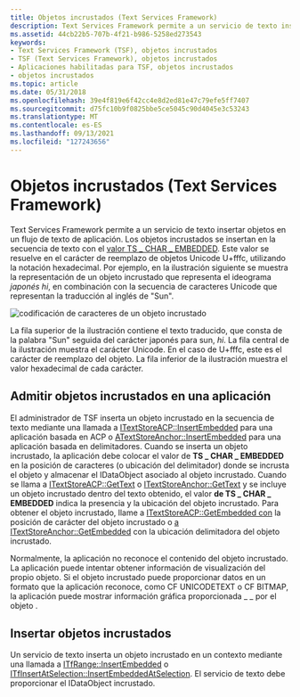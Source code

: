 ```yaml
---
title: Objetos incrustados (Text Services Framework)
description: Text Services Framework permite a un servicio de texto insertar objetos en un flujo de texto de aplicación.
ms.assetid: 44cb22b5-707b-4f21-b986-5258ed273543
keywords:
- Text Services Framework (TSF), objetos incrustados
- TSF (Text Services Framework), objetos incrustados
- Aplicaciones habilitadas para TSF, objetos incrustados
- objetos incrustados
ms.topic: article
ms.date: 05/31/2018
ms.openlocfilehash: 39e4f819e6f42cc4e8d2ed81e47c79efe5ff7407
ms.sourcegitcommit: d75fc10b9f0825bbe5ce5045c90d4045e3c53243
ms.translationtype: MT
ms.contentlocale: es-ES
ms.lasthandoff: 09/13/2021
ms.locfileid: "127243656"
---
```

# <a name="embedded-objects-text-services-framework"></a>Objetos incrustados (Text Services Framework)

Text Services Framework permite a un servicio de texto insertar objetos en un flujo de texto de aplicación. Los objetos incrustados se insertan en la secuencia de texto con el [valor TS \_ CHAR \_ EMBEDDED](ts-char--constants.md). Este valor se resuelve en el carácter de reemplazo de objetos Unicode U+fffc, utilizando la notación hexadecimal. Por ejemplo, en la ilustración siguiente se muestra la representación de un objeto incrustado que representa el ideograma *japonés hi*, en combinación con la secuencia de caracteres Unicode que representan la traducción al inglés de "Sun".

![codificación de caracteres de un objeto incrustado](images/emb-obj.gif)

La fila superior de la ilustración contiene el texto traducido, que consta de la palabra "Sun" seguida del carácter japonés para sun, *hi*. La fila central de la ilustración muestra el carácter Unicode. En el caso de U+fffc, este es el carácter de reemplazo del objeto. La fila inferior de la ilustración muestra el valor hexadecimal de cada carácter.

## <a name="supporting-embedded-objects-in-an-application"></a>Admitir objetos incrustados en una aplicación

El administrador de TSF inserta un objeto incrustado en la secuencia de texto mediante una llamada a [ITextStoreACP::InsertEmbedded](/windows/desktop/api/textstor/nf-textstor-itextstoreacp-insertembedded) para una aplicación basada en ACP o [ATextStoreAnchor::InsertEmbedded](/windows/desktop/api/Textstor/nf-textstor-itextstoreanchor-insertembedded) para una aplicación basada en delimitadores. Cuando se inserta un objeto incrustado, la aplicación debe colocar el valor de **TS \_ CHAR \_ EMBEDDED** en la posición de caracteres (o ubicación del delimitador) donde se incrusta el objeto y almacenar el IDataObject asociado al objeto incrustado. Cuando se llama a [ITextStoreACP::GetText](/windows/desktop/api/textstor/nf-textstor-itextstoreacp-gettext) o [ITextStoreAnchor::GetText](/windows/desktop/api/Textstor/nf-textstor-itextstoreanchor-gettext) y se incluye un objeto incrustado dentro del texto obtenido, el valor **de TS \_ CHAR \_ EMBEDDED** indica la presencia y la ubicación del objeto incrustado. Para obtener el objeto incrustado, llame a [ITextStoreACP::GetEmbedded con](/windows/desktop/api/textstor/nf-textstor-itextstoreacp-getembedded) la posición de carácter del objeto incrustado o [a ITextStoreAnchor::GetEmbedded](/windows/desktop/api/Textstor/nf-textstor-itextstoreanchor-getembedded) con la ubicación delimitadora del objeto incrustado.

Normalmente, la aplicación no reconoce el contenido del objeto incrustado. La aplicación puede intentar obtener información de visualización del propio objeto. Si el objeto incrustado puede proporcionar datos en un formato que la aplicación reconoce, como CF UNICODETEXT o CF BITMAP, la aplicación puede mostrar información gráfica proporcionada \_ \_ por el objeto .

## <a name="inserting-embedded-objects"></a>Insertar objetos incrustados

Un servicio de texto inserta un objeto incrustado en un contexto mediante una llamada a [ITfRange::InsertEmbedded](/windows/desktop/api/msctf/nf-msctf-itfrange-insertembedded) o [ITfInsertAtSelection::InsertEmbeddedAtSelection](/windows/desktop/api/msctf/nf-msctf-itfinsertatselection-insertembeddedatselection). El servicio de texto debe proporcionar el IDataObject incrustado.

 

 
